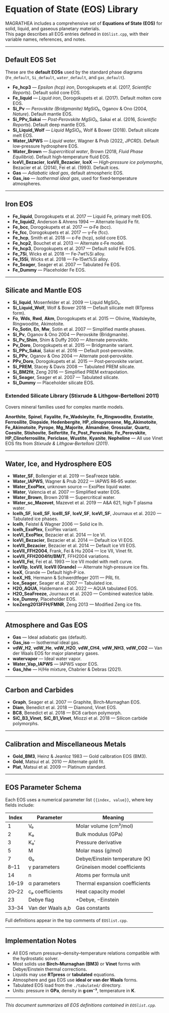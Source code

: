 # Equation of State (EOS) Library

MAGRATHEA includes a comprehensive set of **Equations of State (EOS)** for solid, liquid, and gaseous planetary materials.  
This page describes all EOS entries defined in `EOSlist.cpp`, with their variable names, references, and notes.  

---

## Default EOS Set

These are the **default EOSs** used by the standard phase diagrams (`Fe_default`, `Si_default`, `water_default`, and `gas_default`).

- **Fe_hcp3** — *Epsilon (hcp) iron*, Dorogokupets et al. (2017, *Scientific Reports*). Default solid core EOS.  
- **Fe_liquid** — *Liquid iron*, Dorogokupets et al. (2017). Default molten core EOS.  
- **Si_Pv** — *Perovskite (Bridgmanite) MgSiO₃*, Oganov & Ono (2004, *Nature*). Default mantle EOS.  
- **Si_PPv_Sakai** — *Post‑Perovskite MgSiO₃*, Sakai et al. (2016, *Scientific Reports*). Default deep mantle EOS.  
- **Si_Liquid_Wolf** — *Liquid MgSiO₃*, Wolf & Bower (2018). Default silicate melt EOS.  
- **Water_IAPWS** — *Liquid water*, Wagner & Prub (2022, *JPCRD*). Default low‑pressure hydrosphere EOS.  
- **Water_Brown** — *Supercritical water*, Brown (2018, *Fluid Phase Equilibria*). Default high‑temperature fluid EOS.  
- **IceVI_Bezacier**, **IceVII_Bezacier**, **IceX** — *High‑pressure ice polymorphs*, Bezacier et al. (2014), Fei et al. (1993). Default ices.  
- **Gas** — *Adiabatic ideal gas*, default atmospheric EOS.  
- **Gas_iso** — *Isothermal ideal gas*, used for fixed‑temperature atmospheres.

---

## Iron EOS

- **Fe_liquid**, Dorogokupets et al. 2017 — Liquid Fe, primary melt EOS.  
- **Fe_liquid2**, Anderson & Ahrens 1994 — Alternate liquid Fe fit.  
- **Fe_bcc**, Dorogokupets et al. 2017 — α‑Fe (bcc).  
- **Fe_fcc**, Dorogokupets et al. 2017 — γ‑Fe (fcc).  
- **Fe_hcp**, Smith et al. 2018 — ε‑Fe (hcp), solid core EOS.  
- **Fe_hcp2**, Bouchet et al. 2013 — Alternate ε‑Fe model.  
- **Fe_hcp3**, Dorogokupets et al. 2017 — Default solid Fe EOS.  
- **Fe_7Si**, Wicks et al. 2018 — Fe‑7wt%Si alloy.  
- **Fe_15Si**, Wicks et al. 2018 — Fe‑15wt%Si alloy.  
- **Fe_Seager**, Seager et al. 2007 — Tabulated Fe EOS.  
- **Fe_Dummy** — Placeholder Fe EOS.

---

## Silicate and Mantle EOS

- **Si_liquid**, Mosenfelder et al. 2009 — Liquid MgSiO₃.  
- **Si_Liquid_Wolf**, Wolf & Bower 2018 — Default silicate melt (RTpress form).  
- **Fo**, **Wds**, **Rwd**, **Akm**, Dorogokupets et al. 2015 — Olivine, Wadsleyite, Ringwoodite, Akimotoite.  
- **Fo_Sotin**, **En**, **Mw**, Sotin et al. 2007 — Simplified mantle phases.  
- **Si_Pv**, Oganov & Ono 2004 — Perovskite (Bridgmanite).  
- **Si_Pv_Shim**, Shim & Duffy 2000 — Alternate perovskite.  
- **Pv_Doro**, Dorogokupets et al. 2015 — Bridgmanite variant.  
- **Si_PPv_Sakai**, Sakai et al. 2016 — Default post‑perovskite.  
- **Si_PPv**, Oganov & Ono 2004 — Alternate post‑perovskite.  
- **PPv_Doro**, Dorogokupets et al. 2015 — Post‑perovskite variant.  
- **Si_PREM**, Stacey & Davis 2008 — Tabulated PREM silicate.  
- **Si_BM2fit**, Zeng 2016 — Simplified PREM extrapolation.  
- **Si_Seager**, Seager et al. 2007 — Tabulated silicate.  
- **Si_Dummy** — Placeholder silicate EOS.

### Extended Silicate Library (Stixrude & Lithgow‑Bertelloni 2011)

Covers mineral families used for complex mantle models.

**Anorthite**, **Spinel**, **Fayalite**, **Fe_Wadsleyite**, **Fe_Ringwoodite**, **Enstatite**, **Ferrosilite**, **Diopside**, **Hedenbergite**, **HP_clinopyroxene**, **Mg_Akimotoite**, **Fe_Akimotoite**, **Pyrope**, **Mg_Majorite**, **Almandine**, **Grossular**, **Quartz**, **Coesite**, **Stishovite**, **Seifertite**, **Fe_Post_Perovskite**, **Fe_Perovskite**, **HP_Clinoferrosilite**, **Periclase**, **Wustite**, **Kyanite**, **Nepheline** — All use Vinet EOS fits from *Stixrude & Lithgow‑Bertelloni (2011)*.

---

## Water, Ice, and Hydrosphere EOS

- **Water_SF**, Bollengier et al. 2019 — SeaFreeze table.  
- **Water_IAPWS**, Wagner & Prub 2022 — IAPWS R6‑95 water.  
- **Water_ExoPlex**, unknown source — ExoPlex liquid water.  
- **Water**, Valencia et al. 2007 — Simplified water EOS.  
- **Water_Brown**, Brown 2018 — Supercritical water.  
- **Water_sc_Mazevet**, Mazevet et al. 2019 — A&A 621, high‑T plasma water.  
- **IceIh_SF**, **IceII_SF**, **IceIII_SF**, **IceV_SF**, **IceVI_SF**, Journaux et al. 2020 — Tabulated ice phases.  
- **IceIh**, Feistel & Wagner 2006 — Solid ice Ih.  
- **IceIh_ExoPlex**, ExoPlex variant.  
- **IceVI_ExoPlex**, Bezacier et al. 2014 — Ice VI.  
- **IceVI_Bezacier**, Bezacier et al. 2014 — Default ice VI EOS.  
- **IceVII_Bezacier**, Bezacier et al. 2014 — Default ice VII EOS.  
- **IceVII_FFH2004**, Frank, Fei & Hu 2004 — Ice VII, Vinet fit.  
- **IceVII_FFH2004fit/BM/T**, FFH2004 variations.  
- **IceVII_Fei**, Fei et al. 1993 — Ice VII model with melt curve.  
- **IceVIIp**, **IceVII**, **IceVII (Grande)** — Alternate high‑pressure ice fits.  
- **IceX**, Grande — Default high‑P ice.  
- **IceX_HS**, Hermann & Schwerdtfeger 2011 — PRL fit.  
- **Ice_Seager**, Seager et al. 2007 — Tabulated ice.  
- **H2O_AQUA**, Haldemann et al. 2022 — AQUA tabulated EOS.  
- **H2O_SeaFreeze**, Journaux et al. 2020 — Combined water/ice table.  
- **Ice_Dummy**, Placeholder EOS.  
- **IceZeng2013FFH/FMNR**, Zeng 2013 — Modified Zeng ice fits.

---

## Atmosphere and Gas EOS

- **Gas** — Ideal adiabatic gas (default).  
- **Gas_iso** — Isothermal ideal gas.  
- **vdW_H2**, **vdW_He**, **vdW_H2O**, **vdW_CH4**, **vdW_NH3**, **vdW_CO2** — Van der Waals EOS for major planetary gases.  
- **watervapor** — Ideal water vapor.  
- **Water_Vap_IAPWS** — IAPWS vapor EOS.  
- **Gas_hhe** — H/He mixture, Chabrier & Debras (2021).

---

## Carbon and Carbides

- **Graph**, Seager et al. 2007 — Graphite, Birch‑Murnaghan EOS.  
- **Diam**, Benedict et al. 2018 — Diamond, Vinet EOS.  
- **BC8**, Benedict et al. 2018 — BC8 carbon polymorph.  
- **SiC_B3_Vinet**, **SiC_B1_Vinet**, Miozzi et al. 2018 — Silicon carbide polymorphs.

---

## Calibration and Miscellaneous Metals

- **Gold_BM3**, Heinz & Jeanloz 1983 — Gold calibration EOS (BM3).  
- **Gold**, Matsui et al. 2010 — Alternate gold fit.  
- **Plat**, Matsui et al. 2009 — Platinum standard.  

---

## EOS Parameter Schema

Each EOS uses a numerical parameter list `{{index, value}}`, where key fields include:

| Index | Parameter | Meaning |
|-------|------------|----------|
| 1 | V₀ | Molar volume (cm³/mol) |
| 2 | K₀ | Bulk modulus (GPa) |
| 3 | K₀′ | Pressure derivative |
| 5 | M | Molar mass (g/mol) |
| 7 | Θ₀ | Debye/Einstein temperature (K) |
| 8–11 | γ parameters | Grüneisen model coefficients |
| 14 | n | Atoms per formula unit |
| 16–19 | α parameters | Thermal expansion coefficients |
| 20–22 | cₚ coefficients | Heat capacity model |
| 23 | Debye flag | +Debye, −Einstein |
| 33–34 | Van der Waals a,b | Gas constants |

Full definitions appear in the top comments of `EOSlist.cpp`.

---

## Implementation Notes

- All EOS return pressure–density–temperature relations compatible with the hydrostatic solver.  
- Most solids use **Birch–Murnaghan (BM3)** or **Vinet** forms with Debye/Einstein thermal corrections.  
- Liquids may use **RTpress** or **tabulated** equations.  
- Atmosphere and gas EOS use **ideal or van der Waals** forms.  
- Tabulated EOS load from the `./tabulated/` directory.  
- Units: pressure in **GPa**, density in **g cm⁻³**, temperature in **K**.

---

_This document summarizes all EOS definitions contained in `EOSlist.cpp`._

